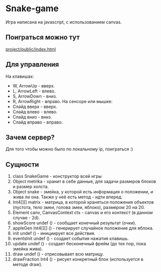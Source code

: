 # Snake-game
Игра написана на javascript, с использованием canvas.
## Поиграться можно тут 
[project/public/index.html](https://ilya777grin23.github.io/snake-game/public)
## Для управления
На клавишах:
* W, ArrowUp - вверх.
* L, ArrowLeft -  влево.
* S, ArrowDown - вниз.
* R, ArrowRight -  вправо.
На сенсоре или мышке:
* Слайд вверх - вверх.
* Слайд влево - влево.
* Слайд вниз - вниз.
* Слайд вправо - вправо. 
## Зачем сервер?
Для того чтобы можно было по локальному ip, поиграться :)
## Сущности
1. class SnakeGame - конструктор всей игры
1. Object metrika - хранит в себе данные, для задачи размеров блоков и размер холста.
1. Object snake - змейка, у которой есть информация о положении, и жива ли она. Также у неё есть метод - идти вперед.
1. Int4[\][] matrix - матрица, в которой храняться положения объектов (пустота, тело змеи, голова змеи, яблоко), размером 20 на 20.
1. Element canv, CanvasContext ctx - canvas и его контекст (в данном случае - 2d).
1. showScore undef () - сообщает конечный результат (очки).
1. appleGen Int4[\][] () - генерирует случайное положение для яблока.
1. init undef () - инициирует все действия.
1. eventsInit undef ()  - создает события нажатия клавишь.
1. update undef () - создает бесконечный фрейм (до тех пор, пока змейка жива).
1. draw undef () - отрисовывает всю матрицу.
1. drawFraction Int4 () - рисует конкретный блок (используется в методе draw).